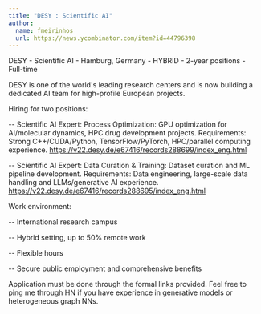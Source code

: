 ```yaml
---
title: "DESY : Scientific AI"
author:
  name: fmeirinhos
  url: https://news.ycombinator.com/item?id=44796398
---
```

DESY - Scientific AI - Hamburg, Germany - HYBRID - 2-year positions - Full-time

DESY is one of the world&#x27;s leading research centers and is now building a dedicated AI team for high-profile European projects.

Hiring for two positions:

-- Scientific AI Expert: Process Optimization: GPU optimization for AI&#x2F;molecular dynamics, HPC drug development projects. Requirements: Strong C++&#x2F;CUDA&#x2F;Python, TensorFlow&#x2F;PyTorch, HPC&#x2F;parallel computing experience. <a href="https:&#x2F;&#x2F;v22.desy.de&#x2F;e67416&#x2F;records288699&#x2F;index_eng.html" rel="nofollow">https:&#x2F;&#x2F;v22.desy.de&#x2F;e67416&#x2F;records288699&#x2F;index_eng.html</a>

-- Scientific AI Expert: Data Curation &amp; Training: Dataset curation and ML pipeline development. Requirements: Data engineering, large-scale data handling and LLMs&#x2F;generative AI experience. <a href="https:&#x2F;&#x2F;v22.desy.de&#x2F;e67416&#x2F;records288695&#x2F;index_eng.html" rel="nofollow">https:&#x2F;&#x2F;v22.desy.de&#x2F;e67416&#x2F;records288695&#x2F;index_eng.html</a>

Work environment:

-- International research campus

-- Hybrid setting, up to 50% remote work

-- Flexible hours

-- Secure public employment and comprehensive benefits

Application must be done through the formal links provided. Feel free to ping me through HN if you have experience in generative models or heterogeneous graph NNs.
<JobApplication />
